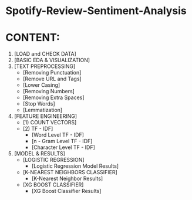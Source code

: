 # Spotify-Review-Sentiment-Analysis

      
# **CONTENT:**

1. [LOAD and CHECK DATA]
1. [BASIC EDA & VISUALIZATION]
1. [TEXT PREPROCESSING]
    * [Removing Punctuation]
    * [Remove URL and Tags]
    * [Lower Casing]
    * [Removing Numbers]
    * [Removing Extra Spaces]
    * [Stop Words]
    * [Lemmatization]
1. [FEATURE ENGINEERING]
    * [1) COUNT VECTORS]
    * [2) TF - IDF]
        * [Word Level TF - IDF]
        * [n - Gram Level TF - IDF]
        * [Character Level TF - IDF]
1. [MODEL & RESULTS]
    * [LOGISTIC REGRESSION]
        * [Logistic Regression Model Results]
    * [K-NEAREST NEIGHBORS CLASSIFIER]
        * [K-Nearest Neighbor Results]
    * [XG BOOST CLASSIFIER]
        * [XG Boost Classifier Results]
